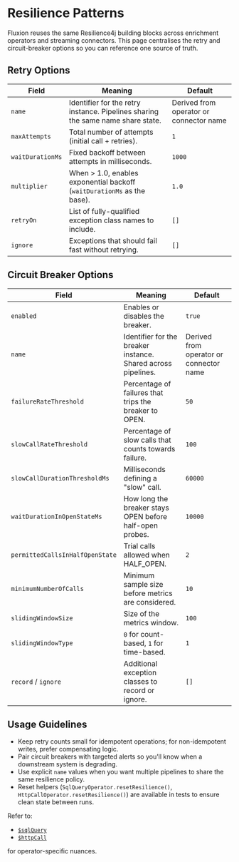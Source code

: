 # Resilience Patterns

Fluxion reuses the same Resilience4j building blocks across enrichment operators and streaming connectors. This page centralises the retry and circuit-breaker options so you can reference one source of truth.

## Retry Options

| Field | Meaning | Default |
| --- | --- | --- |
| `name` | Identifier for the retry instance. Pipelines sharing the same name share state. | Derived from operator or connector name |
| `maxAttempts` | Total number of attempts (initial call + retries). | `1` |
| `waitDurationMs` | Fixed backoff between attempts in milliseconds. | `1000` |
| `multiplier` | When > 1.0, enables exponential backoff (`waitDurationMs` as the base). | `1.0` |
| `retryOn` | List of fully-qualified exception class names to include. | `[]` |
| `ignore` | Exceptions that should fail fast without retrying. | `[]` |

## Circuit Breaker Options

| Field | Meaning | Default |
| --- | --- | --- |
| `enabled` | Enables or disables the breaker. | `true` |
| `name` | Identifier for the breaker instance. Shared across pipelines. | Derived from operator or connector name |
| `failureRateThreshold` | Percentage of failures that trips the breaker to OPEN. | `50` |
| `slowCallRateThreshold` | Percentage of slow calls that counts towards failure. | `100` |
| `slowCallDurationThresholdMs` | Milliseconds defining a "slow" call. | `60000` |
| `waitDurationInOpenStateMs` | How long the breaker stays OPEN before half-open probes. | `10000` |
| `permittedCallsInHalfOpenState` | Trial calls allowed when HALF_OPEN. | `2` |
| `minimumNumberOfCalls` | Minimum sample size before metrics are considered. | `10` |
| `slidingWindowSize` | Size of the metrics window. | `100` |
| `slidingWindowType` | `0` for count-based, `1` for time-based. | `1` |
| `record` / `ignore` | Additional exception classes to record or ignore. | `[]` |

## Usage Guidelines

- Keep retry counts small for idempotent operations; for non-idempotent writes, prefer compensating logic.
- Pair circuit breakers with targeted alerts so you'll know when a downstream system is degrading.
- Use explicit `name` values when you want multiple pipelines to share the same resilience policy.
- Reset helpers (`SqlQueryOperator.resetResilience()`, `HttpCallOperator.resetResilience()`) are available in tests to ensure clean state between runs.

Refer to:

- [`$sqlQuery`](../enrich/operators/sqlQuery.md)
- [`$httpCall`](../enrich/operators/httpCall.md)

for operator-specific nuances.
